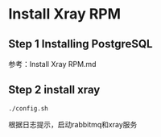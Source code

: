 # Install Xray RPM

## Step 1 Installing PostgreSQL
参考：Install Xray RPM.md


## Step 2 install xray
```shell
./config.sh
```
根据日志提示，启动rabbitmq和xray服务